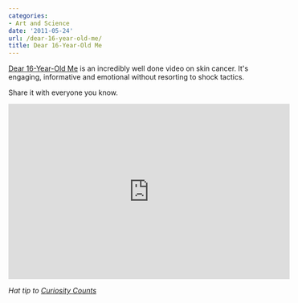 ```yaml
---
categories:
- Art and Science
date: '2011-05-24'
url: /dear-16-year-old-me/
title: Dear 16-Year-Old Me
---
```


<a href="https://www.youtube.com/watch?v=_4jgUcxMezM">Dear 16-Year-Old Me</a> is an incredibly well done video on skin cancer. It's engaging, informative and emotional without resorting to shock tactics.

Share it with everyone you know.

<p align="center"><div class="fluid-vids"><iframe width="560" height="349" src="https://www.youtube.com/embed/_4jgUcxMezM?rel=0" frameborder="0" allowfullscreen></iframe></div></p>

<em>Hat tip to <a href="http://curiositycounts.com/post/5351417559/dear-16-year-old-me-wonderful-skin-cancer">Curiosity Counts</a></em>
